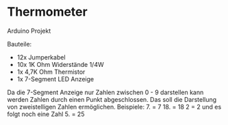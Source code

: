 # Thermometer
Arduino Projekt 

Bauteile:
- 12x Jumperkabel
- 10x 1K Ohm Widerstände 1/4W
- 1x 4,7K Ohm Thermistor
- 1x 7-Segment LED Anzeige

Da die 7-Segment Anzeige nur Zahlen zwischen 0 - 9 darstellen kann werden Zahlen durch einen Punkt abgeschlossen. Das soll die Darstellung von zweistelligen Zahlen ermöglichen. 
Beispiele: 7.  =  7
           18. =  18
           2   =  2 und es folgt noch eine Zahl
           5.  =  25

